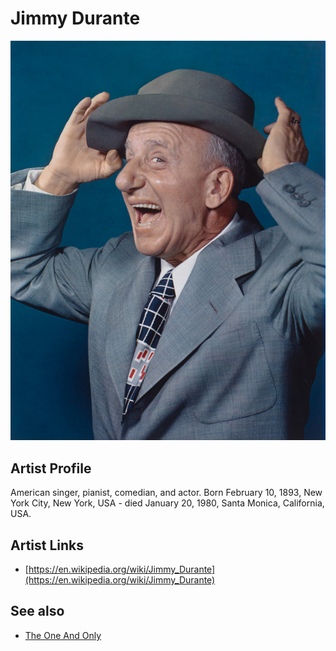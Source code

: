 # Jimmy Durante

![](../../assets/artists/Jimmy_Durante.png)

## Artist Profile

American singer, pianist, comedian, and actor.
Born February 10, 1893, New York City, New York, USA - died January 20, 1980, Santa Monica, California, USA.

## Artist Links

- [https://en.wikipedia.org/wiki/Jimmy_Durante](https://en.wikipedia.org/wiki/Jimmy_Durante)


## See also

- [The One And Only](The_One_And_Only.md)
